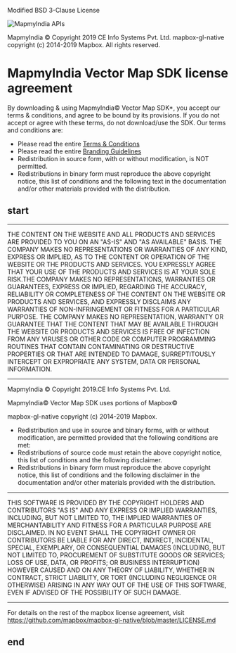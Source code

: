 Modified BSD 3-Clause License

![MapmyIndia APIs](https://www.mapmyindia.com/api/img/mapmyindia-api.png)

MapmyIndia © Copyright 2019 CE Info Systems Pvt. Ltd.
mapbox-gl-native copyright (c) 2014-2019 Mapbox.
All rights reserved.

# MapmyIndia Vector Map SDK license agreement

By downloading & using MapmyIndia© Vector Map SDK*, you accept our terms & conditions, and agree to be bound by its provisions. If you do not accept or agree with these terms, do not download/use the SDK. Our terms and conditions are:

- Please read the entire [Terms & Conditions](https://www.mapmyindia.com/api/terms-&-conditions)
-  Please read the entire [Branding Guidelines](https://www.mapmyindia.com/api/advanced-maps/API-Branding-Guidelines.pdf)
-  Redistribution in source form, with or without modification, is NOT permitted.
-  Redistributions in binary form must reproduce the above copyright notice, this list of conditions and the following text in the documentation and/or other materials provided with the distribution.

## start

-------------------------------------------------------------------------------------------------------
THE CONTENT ON THE WEBSITE AND ALL PRODUCTS AND SERVICES ARE PROVIDED TO YOU ON AN "AS-IS" AND "AS AVAILABLE" BASIS. THE COMPANY MAKES NO REPRESENTATIONS OR WARRANTIES OF ANY KIND, EXPRESS OR IMPLIED, AS TO THE CONTENT OR OPERATION OF THE WEBSITE OR THE PRODUCTS AND SERVICES. YOU EXPRESSLY AGREE THAT YOUR USE OF THE PRODUCTS AND SERVICES IS AT YOUR SOLE RISK.THE COMPANY MAKES NO REPRESENTATIONS, WARRANTIES OR GUARANTEES, EXPRESS OR IMPLIED, REGARDING THE ACCURACY, RELIABILITY OR COMPLETENESS OF THE CONTENT ON THE WEBSITE OR PRODUCTS AND SERVICES, AND EXPRESSLY DISCLAIMS ANY WARRANTIES OF NON-INFRINGEMENT OR FITNESS FOR A PARTICULAR PURPOSE. THE COMPANY MAKES NO REPRESENTATION, WARRANTY OR GUARANTEE THAT THE CONTENT THAT MAY BE AVAILABLE THROUGH THE WEBSITE OR PRODUCTS AND SERVICES IS FREE OF INFECTION FROM ANY VIRUSES OR OTHER CODE OR COMPUTER PROGRAMMING ROUTINES THAT CONTAIN CONTAMINATING OR DESTRUCTIVE PROPERTIES OR THAT ARE INTENDED TO DAMAGE, SURREPTITOUSLY INTERCEPT OR EXPROPRIATE ANY SYSTEM, DATA OR PERSONAL INFORMATION.

-------------------------------------------------------------------------------------------------------

MapmyIndia © Copyright 2019.CE Info Systems Pvt. Ltd.

MapmyIndia© Vector Map SDK uses portions of Mapbox©

mapbox-gl-native copyright (c) 2014-2019 Mapbox.

- Redistribution and use in source and binary forms, with or without modification, are permitted provided that the following conditions are met:
-  Redistributions of source code must retain the above copyright notice, this list of conditions and the following disclaimer.
-  Redistributions in binary form must reproduce the above copyright notice, this list of conditions and the following disclaimer in the documentation and/or other materials provided with the distribution.

-------------------------------------------------------------------------------------------------------
THIS SOFTWARE IS PROVIDED BY THE COPYRIGHT HOLDERS AND CONTRIBUTORS "AS IS" AND ANY EXPRESS OR IMPLIED WARRANTIES, INCLUDING, BUT NOT LIMITED TO, THE IMPLIED WARRANTIES OF MERCHANTABILITY AND FITNESS FOR A PARTICULAR PURPOSE ARE DISCLAIMED. IN NO EVENT SHALL THE COPYRIGHT OWNER OR CONTRIBUTORS BE LIABLE FOR ANY DIRECT, INDIRECT, INCIDENTAL, SPECIAL, EXEMPLARY, OR CONSEQUENTIAL DAMAGES (INCLUDING, BUT NOT LIMITED TO, PROCUREMENT OF SUBSTITUTE GOODS OR SERVICES; LOSS OF USE, DATA, OR PROFITS; OR BUSINESS INTERRUPTION) HOWEVER CAUSED AND ON ANY THEORY OF LIABILITY, WHETHER IN CONTRACT, STRICT LIABILITY, OR TORT (INCLUDING NEGLIGENCE OR OTHERWISE) ARISING IN ANY WAY OUT OF THE USE OF THIS SOFTWARE, EVEN IF ADVISED OF THE POSSIBILITY OF SUCH DAMAGE.

-------------------------------------------------------------------------------------------------------

For details on the rest of the mapbox license agreement, visit <https://github.com/mapbox/mapbox-gl-native/blob/master/LICENSE.md>

## end